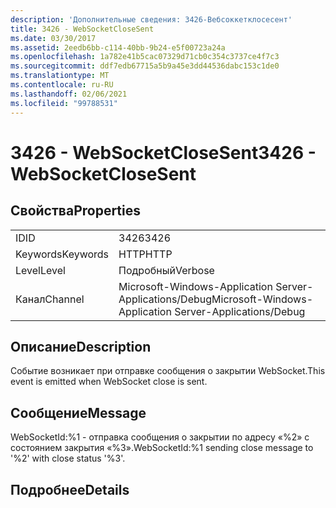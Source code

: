 ```yaml
---
description: 'Дополнительные сведения: 3426-Вебсоккетклосесент'
title: 3426 - WebSocketCloseSent
ms.date: 03/30/2017
ms.assetid: 2eedb6bb-c114-40bb-9b24-e5f00723a24a
ms.openlocfilehash: 1a782e41b5cac07329d71cb0c354c3737ce4f7c3
ms.sourcegitcommit: ddf7edb67715a5b9a45e3dd44536dabc153c1de0
ms.translationtype: MT
ms.contentlocale: ru-RU
ms.lasthandoff: 02/06/2021
ms.locfileid: "99788531"
---
```

# <a name="3426---websocketclosesent"></a><span data-ttu-id="8b790-103">3426 - WebSocketCloseSent</span><span class="sxs-lookup"><span data-stu-id="8b790-103">3426 - WebSocketCloseSent</span></span>

## <a name="properties"></a><span data-ttu-id="8b790-104">Свойства</span><span class="sxs-lookup"><span data-stu-id="8b790-104">Properties</span></span>  
  
|||  
|-|-|  
|<span data-ttu-id="8b790-105">ID</span><span class="sxs-lookup"><span data-stu-id="8b790-105">ID</span></span>|<span data-ttu-id="8b790-106">3426</span><span class="sxs-lookup"><span data-stu-id="8b790-106">3426</span></span>|  
|<span data-ttu-id="8b790-107">Keywords</span><span class="sxs-lookup"><span data-stu-id="8b790-107">Keywords</span></span>|<span data-ttu-id="8b790-108">HTTP</span><span class="sxs-lookup"><span data-stu-id="8b790-108">HTTP</span></span>|  
|<span data-ttu-id="8b790-109">Level</span><span class="sxs-lookup"><span data-stu-id="8b790-109">Level</span></span>|<span data-ttu-id="8b790-110">Подробный</span><span class="sxs-lookup"><span data-stu-id="8b790-110">Verbose</span></span>|  
|<span data-ttu-id="8b790-111">Канал</span><span class="sxs-lookup"><span data-stu-id="8b790-111">Channel</span></span>|<span data-ttu-id="8b790-112">Microsoft-Windows-Application Server-Applications/Debug</span><span class="sxs-lookup"><span data-stu-id="8b790-112">Microsoft-Windows-Application Server-Applications/Debug</span></span>|  
  
## <a name="description"></a><span data-ttu-id="8b790-113">Описание</span><span class="sxs-lookup"><span data-stu-id="8b790-113">Description</span></span>  

 <span data-ttu-id="8b790-114">Событие возникает при отправке сообщения о закрытии WebSocket.</span><span class="sxs-lookup"><span data-stu-id="8b790-114">This event is emitted when WebSocket close is sent.</span></span>  
  
## <a name="message"></a><span data-ttu-id="8b790-115">Сообщение</span><span class="sxs-lookup"><span data-stu-id="8b790-115">Message</span></span>  

 <span data-ttu-id="8b790-116">WebSocketId:%1 - отправка сообщения о закрытии по адресу «%2» с состоянием закрытия «%3».</span><span class="sxs-lookup"><span data-stu-id="8b790-116">WebSocketId:%1 sending close message to '%2' with close status '%3'.</span></span>  
  
## <a name="details"></a><span data-ttu-id="8b790-117">Подробнее</span><span class="sxs-lookup"><span data-stu-id="8b790-117">Details</span></span>
